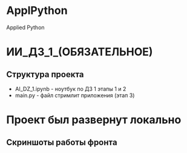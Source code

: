 # ApplPython
Applied Python

# ИИ_ДЗ_1_(ОБЯЗАТЕЛЬНОЕ)

## Структура проекта
- AI_DZ_1.ipynb - ноутбук по ДЗ 1 этапы 1 и 2
- main.py - файл стримлит приложения (этап 3)

# Проект был развернут локально
## Скриншоты работы фронта
